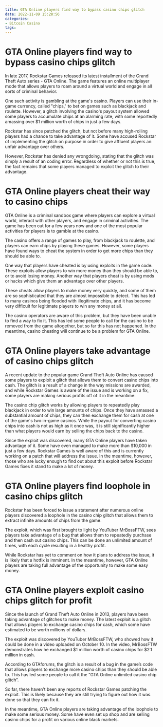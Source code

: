 ```yaml
---
title: GTA Online players find way to bypass casino chips glitch
date: 2022-11-09 15:28:56
categories:
- Bitcoin Casino
tags:
---
```



#  GTA Online players find way to bypass casino chips glitch

In late 2017, Rockstar Games released its latest installment of the Grand Theft Auto series - GTA Online. The game features an online multiplayer mode that allows players to roam around a virtual world and engage in all sorts of criminal behavior.

One such activity is gambling at the game's casino. Players can use their in-game currency, called "chips," to bet on games such as blackjack and roulette. However, a glitch involving the casino's payout system allowed some players to accumulate chips at an alarming rate, with some reportedly amassing over $1 million worth of chips in just a few days.

Rockstar has since patched the glitch, but not before many high-rolling players had a chance to take advantage of it. Some have accused Rockstar of implementing the glitch on purpose in order to give affluent players an unfair advantage over others.

However, Rockstar has denied any wrongdoing, stating that the glitch was simply a result of an coding error. Regardless of whether or not this is true, the fact remains that some players managed to exploit the glitch to their advantage.

#  GTA Online players cheat their way to casino chips

GTA Online is a criminal sandbox game where players can explore a virtual world, interact with other players, and engage in criminal activities. The game has been out for a few years now and one of the most popular activities for players is to gamble at the casino.

The casino offers a range of games to play, from blackjack to roulette, and players can earn chips by playing these games. However, some players have found ways to cheat the system in order to get more chips than they should be able to.

One way that players have cheated is by using exploits in the game code. These exploits allow players to win more money than they should be able to, or to avoid losing money. Another way that players cheat is by using mods or hacks which give them an advantage over other players.

These cheats allow players to make money very quickly, and some of them are so sophisticated that they are almost impossible to detect. This has led to many casinos being flooded with illegitimate chips, and it has become very difficult for legitimate players to win any money at all.

The casino operators are aware of this problem, but they have been unable to find a way to fix it. This has led some people to call for the casino to be removed from the game altogether, but so far this has not happened. In the meantime, casino cheating will continue to be a problem for GTA Online.

#  GTA Online players take advantage of casino chips glitch

A recent update to the popular game Grand Theft Auto Online has caused some players to exploit a glitch that allows them to convert casino chips into cash. The glitch is a result of a change in the way missions are awarded, and while Rockstar Games is aware of the issue and is working on a fix, some players are making serious profits off of it in the meantime.

The casino chip glitch works by allowing players to repeatedly play blackjack in order to win large amounts of chips. Once they have amassed a substantial amount of chips, they can then exchange them for cash at one of the game's two in-game casinos. While the payout for converting casino chips into cash is not as high as it once was, it is still significantly higher than what players would earn by selling the chips back to the casino.

Since the exploit was discovered, many GTA Online players have taken advantage of it. Some have even managed to make more than $10,000 in just a few days. Rockstar Games is well aware of this and is currently working on a patch that will address the issue. In the meantime, however, those who are lucky enough to find out about this exploit before Rockstar Games fixes it stand to make a lot of money.

#  GTA Online players find loophole in casino chips glitch

Rockstar has been forced to issue a statement after numerous online players discovered a loophole in the casino chip glitch that allows them to extract infinite amounts of chips from the game.

The exploit, which was first brought to light by YouTuber MrBossFTW, sees players take advantage of a bug that allows them to repeatedly purchase and then cash out casino chips. This can be done an unlimited amount of times, with each cycle resulting in a healthy profit.

While Rockstar has yet to comment on how it plans to address the issue, it is likely that a hotfix is imminent. In the meantime, however, GTA Online players are taking full advantage of the opportunity to make some easy money.

#  GTA Online players exploit casino chips glitch for profit

Since the launch of Grand Theft Auto Online in 2013, players have been taking advantage of glitches to make money. The latest exploit is a glitch that allows players to exchange casino chips for cash, which some have estimated to be worth millions of dollars.

The exploit was discovered by YouTuber MrBossFTW, who showed how it could be done in a video uploaded on October 10. In the video, MrBossFTW demonstrates how he exchanged $1 million worth of casino chips for $2.1 million in cash.

According to GTAforums, the glitch is a result of a bug in the game’s code that allows players to exchange more casino chips than they should be able to. This has led some people to call it the “GTA Online unlimited casino chip glitch”.

So far, there haven’t been any reports of Rockstar Games patching the exploit. This is likely because they are still trying to figure out how it was done so that they can fix it.

In the meantime, GTA Online players are taking advantage of the loophole to make some serious money. Some have even set up shop and are selling casino chips for a profit on various online black markets.